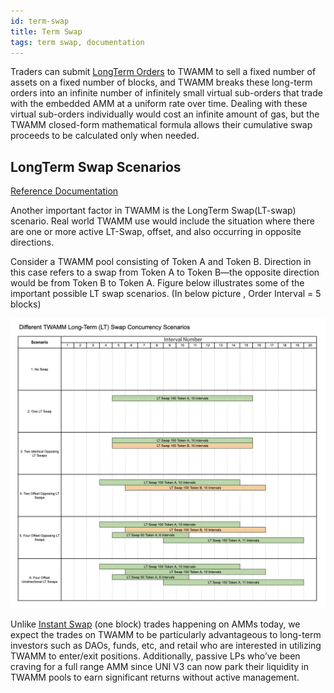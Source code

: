```yaml
---
id: term-swap
title: Term Swap
tags: term swap, documentation
---
```


Traders can submit [LongTerm Orders](04-long-term-orders.md) to TWAMM to sell a fixed number of assets on a fixed number of blocks, and TWAMM breaks these long-term orders into an infinite number of infinitely small virtual sub-orders that trade with the embedded AMM at a uniform rate over time. Dealing with these virtual sub-orders individually would cost an infinite amount of gas, but the TWAMM closed-form mathematical formula allows their cumulative swap proceeds to be calculated only when needed.

## LongTerm Swap Scenarios

[Reference Documentation](https://mirror.xyz/0slippage.eth/5zKJW4Zx9zYHpB4jNln16HuU8d8EtawmA17usNfIje4)

Another important factor in TWAMM is the LongTerm Swap(LT-swap) scenario. Real world TWAMM use would include the situation where there are one or more active LT-Swap, offset, and also occurring in opposite directions.

Consider a TWAMM pool consisting of Token A and Token B. Direction in this case refers to a swap from Token A to Token B—the opposite direction would be from Token B to Token A. Figure below illustrates some of the important possible LT swap scenarios. (In below picture , Order Interval = 5 blocks)

![](./images/lt-swap-scenarios.png)

Unlike [Instant Swap](01-instant-swap.md) (one block) trades happening on AMMs today, we expect the trades on TWAMM to be particularly advantageous to long-term investors such as DAOs, funds, etc, and retail who are interested in utilizing TWAMM to enter/exit positions. Additionally, passive LPs who’ve been craving for a full range AMM since UNI V3 can now park their liquidity in TWAMM pools to earn significant returns without active management.
